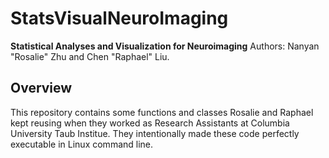 # StatsVisualNeuroImaging
**Statistical Analyses and Visualization for Neuroimaging**
Authors: Nanyan "Rosalie" Zhu and Chen "Raphael" Liu.

## Overview
This repository contains some functions and classes Rosalie and Raphael kept reusing when they worked as Research Assistants at Columbia University Taub Institue. They intentionally made these code perfectly executable in Linux command line.
